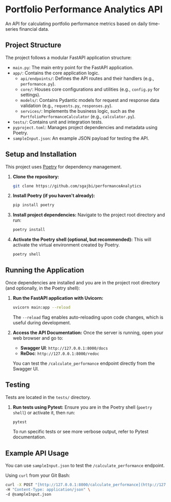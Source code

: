 # Portfolio Performance Analytics API

An API for calculating portfolio performance metrics based on daily time-series financial data.

## Project Structure

The project follows a modular FastAPI application structure:
- `main.py`: The main entry point for the FastAPI application.
- `app/`: Contains the core application logic.
    - `api/endpoints/`: Defines the API routes and their handlers (e.g., `performance.py`).
    - `core/`: Houses core configurations and utilities (e.g., `config.py` for settings).
    - `models/`: Contains Pydantic models for request and response data validation (e.g., `requests.py`, `responses.py`).
    - `services/`: Implements the business logic, such as the `PortfolioPerformanceCalculator` (e.g., `calculator.py`).
- `tests/`: Contains unit and integration tests.
- `pyproject.toml`: Manages project dependencies and metadata using Poetry.
- `sampleInput.json`: An example JSON payload for testing the API.

## Setup and Installation

This project uses [Poetry](https://python-poetry.org/) for dependency management.

1.  **Clone the repository:**
    ```bash
    git clone https://github.com/sgajbi/performanceAnalytics

    ```


2.  **Install Poetry (if you haven't already):**
    ```bash
    pip install poetry
    ```

3.  **Install project dependencies:**
    Navigate to the project root directory and run:
    ```bash
    poetry install
    ```

4.  **Activate the Poetry shell (optional, but recommended):**
    This will activate the virtual environment created by Poetry.
    ```bash
    poetry shell
    ```

## Running the Application

Once dependencies are installed and you are in the project root directory (and optionally, in the Poetry shell):

1.  **Run the FastAPI application with Uvicorn:**
    ```bash
    uvicorn main:app --reload
    ```
    The `--reload` flag enables auto-reloading upon code changes, which is useful during development.

2.  **Access the API Documentation:**
    Once the server is running, open your web browser and go to:
    -   **Swagger UI**: `http://127.0.0.1:8000/docs`
    -   **ReDoc**: `http://127.0.0.1:8000/redoc`

    You can test the `/calculate_performance` endpoint directly from the Swagger UI.

## Testing

Tests are located in the `tests/` directory.

1.  **Run tests using Pytest:**
    Ensure you are in the Poetry shell (`poetry shell`) or activate it, then run:
    ```bash
    pytest
    ```
    To run specific tests or see more verbose output, refer to Pytest documentation.

## Example API Usage

You can use `sampleInput.json` to test the `/calculate_performance` endpoint.

Using `curl` from your Git Bash:

```bash
curl -X POST "[http://127.0.0.1:8000/calculate_performance](http://127.0.0.1:8000/calculate_performance)" \
-H "Content-Type: application/json" \
-d @sampleInput.json